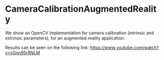 # CameraCalibrationAugmentedReality
We show an OpenCV Implementation for camera calibration (intrinsic and extrinsic parameters), for an augmented reality application.

Results can be seen on the following link: 
https://www.youtube.com/watch?v=vGnn95rRNLM
